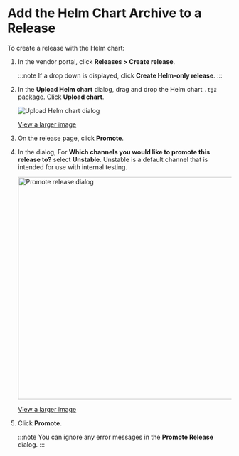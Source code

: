 # Add the Helm Chart Archive to a Release

To create a release with the Helm chart:

1. In the vendor portal, click **Releases > Create release**.

    :::note
    If a drop down is displayed, click **Create Helm-only release**.
    :::

1. In the **Upload Helm chart** dialog, drag and drop the Helm chart `.tgz` package. Click **Upload chart**.
    
    ![Upload Helm chart dialog](/images/upload-helm-chart-modal.png)
    
    [View a larger image](/images/upload-helm-chart-modal.png)

1. On the release page, click **Promote**.

1. In the dialog, For **Which channels you would like to promote this release to?** select **Unstable**. Unstable is a default channel that is intended for use with internal testing.

    <img alt="Promote release dialog" src= "/images/release-promote.png" width="500px"/>

    [View a larger image](/images/release-promote.png)

1. Click **Promote**.

    :::note
    You can ignore any error messages in the **Promote Release** dialog.
    :::